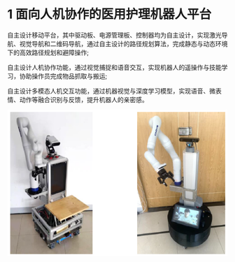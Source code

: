 
1 面向人机协作的医用护理机器人平台
======
自主设计移动平台，其中驱动板、电源管理板、控制器均为自主设计，实现激光导航、视觉导航和二维码导航，通过自主设计的路径规划算法，完成静态与动态环境下的高效路径规划和避障操作;

自主设计人机协作功能，通过视觉捕捉和语音交互，实现机器人的遥操作与技能学习，协助操作员完成物品抓取与搬运;

自主设计多模态人机交互功能，通过机器视觉与深度学习模型，实现语音、微表情、动作等融合识别与反馈，提升机器人的亲密感。

<img src="/images/Robot/ProtoType.png" alt="Editing a markdown file for a talk">
